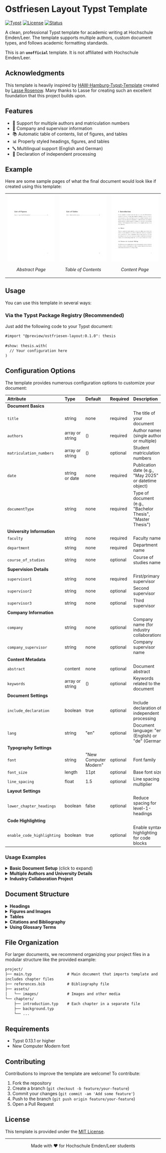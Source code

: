 # Ostfriesen Layout Typst Template

[![Typst](https://img.shields.io/badge/Typst-v0.13.1+-blue)](https://typst.app/)
[![License](https://img.shields.io/badge/License-MIT-green.svg)](./LICENSE)
[![Status](https://img.shields.io/badge/Status-Beta-yellow.svg)](https://github.com/your-username/typst-template)

A clean, professional Typst template for academic writing at Hochschule Emden/Leer. The template supports multiple authors, custom document types, and follows academic formatting standards.

This is an **`unofficial`** template. It is not affiliated with Hochschule Emden/Leer.

## Acknowledgments

This template is heavily inspired by [HAW-Hamburg-Typst-Template](https://github.com/LasseRosenow/HAW-Hamburg-Typst-Template) created by [Lasse Rosenow](https://github.com/LasseRosenow). Many thanks to Lasse for creating such an excellent foundation that this project builds upon.

## Features

- 📝 Support for multiple authors and matriculation numbers
- 🏢 Company and supervisor information
- 📚 Automatic table of contents, list of figures, and tables
- 📊 Properly styled headings, figures, and tables
- 🔤 Multilingual support (English and German)
- 📄 Declaration of independent processing

## Example

Here are some sample pages of what the final document would look like if created using this template:

<table>
  <tr>
    <td width="33%">
      <img src="https://raw.githubusercontent.com/TobiBeh/HS-Emden-Leer-Typst-Template/main/example/snapshots/abstract.png" alt="Abstract Page Example">
      <p align="center"><em>Abstract Page</em></p>
    </td>
    <td width="33%">
      <img src="https://raw.githubusercontent.com/TobiBeh/HS-Emden-Leer-Typst-Template/main/example/snapshots/toc.png" alt="Table of Contents Example">
      <p align="center"><em>Table of Contents</em></p>
    </td>
    <td width="33%">
      <img src="https://raw.githubusercontent.com/TobiBeh/HS-Emden-Leer-Typst-Template/main/example/snapshots/intro.png" alt="Content Page Example">
      <p align="center"><em>Content Page</em></p>
    </td>
  </tr>
</table>


## Usage

You can use this template in several ways:

### Via the Typst Package Registry (Recommended)

Just add the following code to your Typst document:

```typst
#import "@preview/ostfriesen-layout:0.1.0": thesis

#show: thesis.with(
  // Your configuration here
)
```

## Configuration Options

The template provides numerous configuration options to customize your document:

| Attribute                 | Type             | Default              | Required | Description                                                |
| :------------------------ | :--------------- | :------------------- | :------- | :--------------------------------------------------------- |
| **Document Basics**       |                  |                      |          |                                                            |
| `title`                   | string           | none                 | required | The title of your document                                 |
| `authors`                 | array or string  | ()                   | required | Author names (single author or multiple)                   |
| `matriculation_numbers`   | array or string  | ()                   | optional | Student matriculation numbers                              |
| `date`                    | string or date   | none                 | required | Publication date (e.g., "May 2025" or datetime object)     |
| `documentType`            | string           | none                 | required | Type of document (e.g., "Bachelor Thesis", "Master Thesis")|
| **University Information**|                  |                      |          |                                                            |
| `faculty`                 | string           | none                 | required | Faculty name                                               |
| `department`              | string           | none                 | required | Department name                                            |
| `course_of_studies`       | string           | none                 | optional | Course of studies name                                     |
| **Supervision Details**   |                  |                      |          |                                                            |
| `supervisor1`             | string           | none                 | required | First/primary supervisor                                   |
| `supervisor2`             | string           | none                 | optional | Second supervisor                                          |
| `supervisor3`             | string           | none                 | optional | Third supervisor                                           |
| **Company Information**   |                  |                      |          |                                                            |
| `company`                 | string           | none                 | optional | Company name (for industry collaborations)                 |
| `company_supervisor`      | string           | none                 | optional | Company supervisor name                                    |
| **Content Metadata**      |                  |                      |          |                                                            |
| `abstract`                | content          | none                 | optional | Document abstract                                          |
| `keywords`                | array or string  | ()                   | optional | Keywords related to the document                           |
| **Document Settings**     |                  |                      |          |                                                            |
| `include_declaration`     | boolean          | true                 | optional | Include declaration of independent processing              |
| `lang`                    | string           | "en"                 | optional | Document language: "en" (English) or "de" (German)         |
| **Typography Settings**   |                  |                      |          |                                                            |
| `font`                    | string           | "New Computer Modern"| optional | Font family                                                |
| `font_size`               | length           | 11pt                 | optional | Base font size                                             |
| `line_spacing`            | float            | 1.5                  | optional | Line spacing multiplier                                    |
| **Layout Settings**       |                  |                      |          |                                                            |
| `lower_chapter_headings`  | boolean          | false                | optional | Reduce spacing for level-1-headings                        |
| **Code Highlighting**     |                  |                      |          |                                                            |
| `enable_code_highlighting`| boolean          | true                 | optional | Enable syntax highlighting for code blocks                 |

### Usage Examples

<details>
<summary><b>Basic Document Setup</b> (click to expand)</summary>

```typst
#show: thesis.with(
  title: "Implementation of an Advanced Machine Learning Algorithm",
  authors: "John Doe",
  matriculation_numbers: "123456",
  date: "May 2025", 
  documentType: "Master Thesis",
  faculty: "Faculty of Technology",
  department: "Computer Science",
  supervisor1: "Prof. Dr. Jane Smith"
)
```
</details>

<details>
<summary><b>Multiple Authors and University Details</b></summary>

```typst
#show: thesis.with(
  title: "Blockchain Technologies for Supply Chain Management",
  authors: ("John Doe", "Jane Smith"),
  matriculation_numbers: ("123456", "789012"),
  date: datetime(year: 2025, month: 5, day: 11),
  documentType: "Group Project Report",
  
  faculty: "Faculty of Business Studies",
  department: "Business Informatics",
  course_of_studies: "Digital Business Management",
  
  supervisor1: "Prof. Dr. First Supervisor",
  supervisor2: "Second Supervisor"
)
```
</details>

<details>
<summary><b>Industry Collaboration Project</b></summary>

```typst
#show: thesis.with(
  title: "Development of an IoT Solution for Smart Manufacturing",
  authors: "John Doe",
  matriculation_numbers: "123456",
  date: "May 2025",
  documentType: "Bachelor Thesis",
  
  faculty: "Faculty of Engineering",
  department: "Electrical Engineering",
  course_of_studies: "Embedded Systems",
  
  supervisor1: "Prof. Dr. Academic Supervisor",
  company: "TechCorp GmbH",
  company_supervisor: "Dr. Industry Expert"
)
```
</details>

## Document Structure

<details>
<summary><b>Headings</b></summary>

Use Typst's standard heading syntax:

```typst
= Main Heading (Chapter)
== Second-level Heading (Section)
=== Third-level Heading (Subsection)
```
</details>

<details>
<summary><b>Figures and Images</b></summary>

```typst
#figure(
  image("path/to/image.png", width: 80%),
  caption: [This is a caption for the figure.]
) <fig-label>

// Reference the figure in text
See @fig-label for details.
```
</details>

<details>
<summary><b>Tables</b></summary>

```typst
#figure(
  table(
    columns: (auto, auto, auto),
    [*Header 1*], [*Header 2*], [*Header 3*],
    [Row 1, Col 1], [Row 1, Col 2], [Row 1, Col 3],
    [Row 2, Col 1], [Row 2, Col 2], [Row 2, Col 3],
  ),
  caption: [Sample table with data.]
) <table-label>

// Reference the table in text
As shown in @table-label...
```
</details>


<details>
<summary><b>Citations and Bibliography</b></summary>

1. Create a bibliography file (e.g., references.bib)
2. Reference citations in your document: `According to @smith2022, the results show...`
3. Add the bibliography at the end of your document

```typst
#pagebreak()
#import "lib/pages/translations.typ": translations  
#let t = translations.at("en")  // "en" for English, "de" for German
#heading(t.at("bibliography"), numbering: none, outlined: true)
#bibliography("references.bib", title: none)
```
</details>

<details>
<summary><b>Using Glossary Terms</b></summary>

Reference glossary terms in your document:

```typst
// Reference a glossary term
The @algorithm is efficient.

// Or use functions for more control
The #gls("algorithm") is efficient.
These #glspl("cpu") are powerful.
```

To manually include a glossary section:

```typst
#pagebreak()
#heading("Glossary", numbering: none, outlined: true)
#import "lib/pages/glossary.typ": glossary_entries
#print-glossary(glossary_entries, show-all: true)
```
</details>

## File Organization

For larger documents, we recommend organizing your project files in a modular structure like the provided example:

```
project/
├── main.typ                # Main document that imports template and includes chapter files
├── references.bib          # Bibliography file
├── assets/
│   └── images/             # Images and other media
└── chapters/
    ├── introduction.typ    # Each chapter in a separate file
    ├── background.typ
    └── ...
```

## Requirements

- Typst 0.13.1 or higher
- New Computer Modern font

## Contributing

Contributions to improve the template are welcome! To contribute:

1. Fork the repository
2. Create a branch (`git checkout -b feature/your-feature`)
3. Commit your changes (`git commit -am 'Add some feature'`)
4. Push to the branch (`git push origin feature/your-feature`)
5. Open a Pull Request

## License

This template is provided under the [MIT License](./LICENSE).

---

<p align="center">
  Made with ❤️ for Hochschule Emden/Leer students
</p>